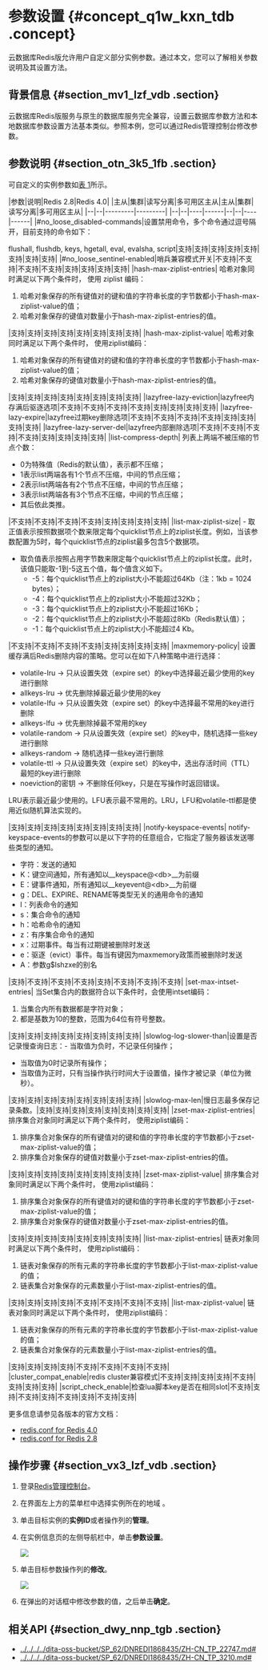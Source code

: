 # 参数设置 {#concept_q1w_kxn_tdb .concept}

云数据库Redis版允许用户自定义部分实例参数。通过本文，您可以了解相关参数说明及其设置方法。

## 背景信息 {#section_mv1_lzf_vdb .section}

云数据库Redis版服务与原生的数据库服务完全兼容，设置云数据库参数方法和本地数据库参数设置方法基本类似。参照本例，您可以通过Redis管理控制台修改参数。

## 参数说明 {#section_otn_3k5_1fb .section}

可自定义的实例参数如[表 1](#table_tvp_r1v_1fb)所示。

|参数|说明|Redis 2.8|Redis 4.0|
|主从|集群|读写分离|多可用区主从|主从|集群|读写分离|多可用区主从|
|--|--|---------|---------|
|--|--|----|------|--|--|----|------|
|\#no\_loose\_disabled-commands|设置禁用命令，多个命令通过逗号隔开，目前支持的命令如下：

flushall, flushdb, keys, hgetall, eval, evalsha, script|支持|支持|支持|支持|支持|支持|支持|支持|
|\#no\_loose\_sentinel-enabled|哨兵兼容模式开关|不支持|不支持|不支持|不支持|支持|支持|支持|支持|
|hash-max-ziplist-entries| 哈希对象同时满足以下两个条件时， 使用 ziplist 编码：

 1.  哈希对象保存的所有键值对的键和值的字符串长度的字节数都小于hash-max-ziplist-value的值；
2.  哈希对象保存的键值对数量小于hash-max-ziplist-entries的值。

 |支持|支持|支持|支持|支持|支持|支持|支持|
|hash-max-ziplist-value| 哈希对象同时满足以下两个条件时， 使用ziplist编码：

 1.  哈希对象保存的所有键值对的键和值的字符串长度的字节数都小于hash-max-ziplist-value的值；
2.  哈希对象保存的键值对数量小于hash-max-ziplist-entries的值。

 |支持|支持|支持|支持|支持|支持|支持|支持|
|lazyfree-lazy-eviction|lazyfree内存满后驱逐选项|不支持|不支持|不支持|不支持|支持|支持|支持|支持|
|lazyfree-lazy-expire|lazyfree过期key删除选项|不支持|不支持|不支持|不支持|支持|支持|支持|支持|
|lazyfree-lazy-server-del|lazyfree内部删除选项|不支持|不支持|不支持|不支持|支持|支持|支持|支持|
|list-compress-depth| 列表上两端不被压缩的节点个数：

 -   0为特殊值（Redis的默认值），表示都不压缩；
-   1表示list两端各有1个节点不压缩，中间的节点压缩；
-   2表示list两端各有2个节点不压缩，中间的节点压缩；
-   3表示list两端各有3个节点不压缩，中间的节点压缩；
-   其后依此类推。

 |不支持|不支持|不支持|不支持|支持|支持|支持|支持|
|list-max-ziplist-size| -   取正值表示按照数据项个数来限定每个quicklist节点上的ziplist长度。例如，当该参数配置为5时，每个quicklist节点的ziplist最多包含5个数据项。
-   取负值表示按照占用字节数来限定每个quicklist节点上的ziplist长度。此时，该值只能取-1到-5这五个值，每个值含义如下。
    -   -5：每个quicklist节点上的ziplist大小不能超过64Kb（注：1kb = 1024 bytes）；
    -   -4：每个quicklist节点上的ziplist大小不能超过32Kb；
    -   -3：每个quicklist节点上的ziplist大小不能超过16Kb；
    -   -2：每个quicklist节点上的ziplist大小不能超过8Kb（Redis默认值）；
    -   -1：每个quicklist节点上的ziplist大小不能超过4 Kb。

 |不支持|不支持|不支持|不支持|支持|支持|支持|支持|
|maxmemory-policy| 设置缓存满后Redis删除内容的策略。您可以在如下八种策略中进行选择：

 -   volatile-lru -\> 只从设置失效（expire set）的key中选择最近最少使用的key进行删除
-   allkeys-lru -\> 优先删除掉最近最少使用的key
-   volatile-lfu -\> 只从设置失效（expire set）的key中选择最不常用的key进行删除
-   allkeys-lfu -\> 优先删除掉最不常用的key
-   volatile-random -\> 只从设置失效（expire set）的key中，随机选择一些key进行删除
-   allkeys-random -\> 随机选择一些key进行删除
-   volatile-ttl -\> 只从设置失效（expire set）的key中，选出存活时间（TTL）最短的key进行删除
-   noeviction的密钥 -\> 不删除任何key，只是在写操作时返回错误。

 LRU表示最近最少使用的。LFU表示最不常用的。LRU，LFU和volatile-ttl都是使用近似随机算法实现的。

 |支持|支持|支持|支持|支持|支持|支持|支持|
|notify-keyspace-events| notify-keyspace-events的参数可以是以下字符的任意组合，它指定了服务器该发送哪些类型的通知。

 -   字符：发送的通知
-   K：键空间通知，所有通知以\_\_keyspace@<db\>\_\_为前缀
-   E：键事件通知，所有通知以\_\_keyevent@<db\>\_\_为前缀
-   g：DEL、EXPIRE、RENAME等类型无关的通用命令的通知
-   l：列表命令的通知
-   s：集合命令的通知
-   h：哈希命令的通知
-   z：有序集合命令的通知
-   x：过期事件。每当有过期键被删除时发送
-   e：驱逐（evict）事件。每当有键因为maxmemory政策而被删除时发送
-   A：参数g$lshzxe的别名

 |支持|不支持|不支持|不支持|支持|不支持|不支持|不支持|
|set-max-intset-entries| 当Set集合内的数据符合以下条件时，会使用intset编码：

 1.  当集合内所有数据都是字符对象；
2.  都是基数为10的整数，范围为64位有符号整数。

 |支持|支持|支持|支持|支持|支持|支持|支持|
|slowlog-log-slower-than|设置是否记录慢查询日志：-   当取值为负时，不记录任何操作；
-   当取值为0时记录所有操作；
-   当取值为正时，只有当操作执行时间大于设置值，操作才被记录（单位为微秒）。

 |支持|支持|支持|支持|支持|支持|支持|支持|
|slowlog-max-len|慢日志最多保存记录条数。|支持|支持|支持|支持|支持|支持|支持|支持|
|zset-max-ziplist-entries| 排序集合对象同时满足以下两个条件时， 使用ziplist编码：

 1.  排序集合对象保存的所有键值对的键和值的字符串长度的字节数都小于zset-max-ziplist-value的值；
2.  排序集合对象保存的键值对数量小于zset-max-ziplist-entries的值。

 |支持|支持|支持|支持|支持|支持|支持|支持|
|zset-max-ziplist-value| 排序集合对象同时满足以下两个条件时， 使用ziplist编码：

 1.  排序集合对象保存的所有键值对的键和值的字符串长度的字节数都小于zset-max-ziplist-value的值；
2.  排序集合对象保存的键值对数量小于zset-max-ziplist-entries的值。

 |支持|支持|支持|支持|支持|支持|支持|支持|
|list-max-ziplist-entries| 链表对象同时满足以下两个条件时， 使用ziplist编码：

 1.  链表对象保存的所有元素的字符串长度的字节数都小于list-max-ziplist-value的值；
2.  链表集合对象保存的元素数量小于list-max-ziplist-entries的值。

 |支持|支持|支持|支持|不支持|不支持|不支持|不支持|
|list-max-ziplist-value| 链表对象同时满足以下两个条件时， 使用ziplist编码：

 1.  链表对象保存的所有元素的字符串长度的字节数都小于list-max-ziplist-value的值；
2.  链表集合对象保存的元素数量小于list-max-ziplist-entries的值。

 |支持|支持|支持|支持|不支持|不支持|不支持|不支持|
|cluster\_compat\_enable|redis cluster兼容模式|不支持|支持|支持|支持|不支持|支持|支持|支持|
|script\_check\_enable|检查lua脚本key是否在相同slot|不支持|支持|不支持|支持|不支持|支持|不支持|支持|

更多信息请参见各版本的官方文档：

-   [redis.conf for Redis 4.0](https://raw.githubusercontent.com/antirez/redis/4.0/redis.conf?spm=a2c4g.11186623.2.2.1144244bONseXl&file=redis.conf)
-   [redis.conf for Redis 2.8](https://raw.githubusercontent.com/antirez/redis/2.8/redis.conf)

## 操作步骤 {#section_vx3_lzf_vdb .section}

1.  登录[Redis管理控制台](https://kvstore.console.aliyun.com/)。
2.  在界面左上方的菜单栏中选择实例所在的地域 。
3.  单击目标实例的**实例ID**或者操作列的**管理**。
4.  在实例信息页的左侧导航栏中，单击**参数设置**。

    ![](http://static-aliyun-doc.oss-cn-hangzhou.aliyuncs.com/assets/img/3137/155591472513235_zh-CN.png)

5.  单击目标参数操作列的**修改**。

    ![](http://static-aliyun-doc.oss-cn-hangzhou.aliyuncs.com/assets/img/3137/155591472513236_zh-CN.png)

6.  在弹出的对话框中修改参数的值，之后单击**确定**。

## 相关API {#section_dwy_nnp_tgb .section}

-   [../../../../dita-oss-bucket/SP\_62/DNREDI1868435/ZH-CN\_TP\_22747.md\#](../../../../intl.zh-CN/API参考/参数管理/DescribeParameters.md#)
-   [../../../../dita-oss-bucket/SP\_62/DNREDI1868435/ZH-CN\_TP\_3210.md\#](../../../../intl.zh-CN/API参考/参数管理/ModifyInstanceConfig.md#)

